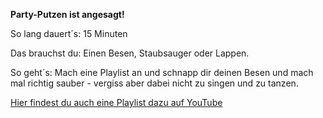 **Party-Putzen ist angesagt!**

So lang dauert´s: 15 Minuten

Das brauchst du: Einen Besen, Staubsauger oder Lappen.

So geht´s: Mach eine Playlist an und schnapp dir deinen Besen und mach mal richtig sauber - vergiss aber dabei nicht zu singen und zu tanzen.

[Hier findest du auch eine Playlist dazu auf YouTube](https://www.youtube.com/watch?v=egtI2xqg75E&list=PLg-CkPcW6wo1sppDR86R4pb5EQhEB18k6)

